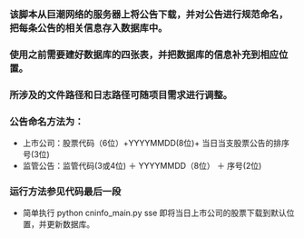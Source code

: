 ### 该脚本从巨潮网络的服务器上将公告下载，并对公告进行规范命名，把每条公告的相关信息存入数据库中。

### 使用之前需要建好数据库的四张表，并把数据库的信息补充到相应位置。

### 所涉及的文件路径和日志路径可随项目需求进行调整。

### 公告命名方法为：
* 上市公司：股票代码（6位）+YYYYMMDD(8位)+ 当日当支股票公告的排序号(3位)
* 监管公告：监管代码(3或4位) ＋ YYYYMMDD（8位） ＋ 序号(2位)

### 运行方法参见代码最后一段
* 简单执行 python cninfo_main.py sse 即将当日上市公司的股票下载到默认位置，并更新数据库。